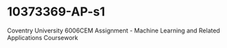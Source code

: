 # 10373369-AP-s1
Coventry University 6006CEM Assignment - Machine Learning and Related Applications Coursework
